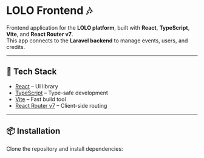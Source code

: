 # LOLO Frontend 🎶  

Frontend application for the **LOLO platform**, built with **React**, **TypeScript**, **Vite**, and **React Router v7**.  
This app connects to the **Laravel backend** to manage events, users, and credits.  

---

## 🚀 Tech Stack  

- [React](https://react.dev/) – UI library  
- [TypeScript](https://www.typescriptlang.org/) – Type-safe development  
- [Vite](https://vitejs.dev/) – Fast build tool  
- [React Router v7](https://reactrouter.com/) – Client-side routing  

---

## 📦 Installation  

Clone the repository and install dependencies:  
